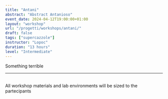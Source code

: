 ```yaml
---
title: "Antani"
abstract: "Abstract Antanioso"
event_date: 2024-04-12T19:00:00+01:00
layout: "workshop"
url: "/progetti/workshops/antani/"
draft: false
tags: ["supercazzole"]
instructor: "Lopoc"
duration: "13 hours"
level: "Intermediate"
---
```


Something terrible

---

</br>
All workshop materials and lab environments will be sized to the partecipants